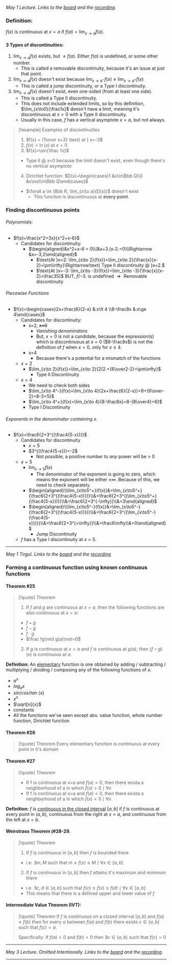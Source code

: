 *May 1 Lecture. Links to the [board](https://drive.google.com/file/d/1C5_4YRm443JkyOIoHuAuMGauKNMMmWog/view?usp=sharing) and the [recording](https://drive.google.com/file/d/1-xgTFINGv4Zzd_H2J8XjnaSyJAF2YFuO/view?usp=sharing).*
### Definition:
$f(x)\text{ is continuous at }x=a\text{ if }f(a)=\lim_{x\to a}{f(x)}$.
#### 3 Types of discontinuities:
1.	$\lim_{x\to a}{f(x)}$ exists, but $\not=f(a)$. Either $f(a)$ is undefined, or some other number.
	- This is called a removable discontinuity, because it's an issue at just that point.
2.	$\lim_{x\to a}{f(x)}$ doesn't exist because $\lim_{x\to a^-}{f(x)} \not=\lim_{x\to a^+}{f(x)}$
	- This is called a jump discontinuity, or a Type I discontinuity.
3.	$\lim_{x\to a}{f(x)}$ doesn't exist, even one-sided (from at least one side).
	- This is called a Type II discontinuity.
	- This does not include extended limits, so by this definition, $\lim_{x\to0}{\frac1x}$ doesn't have a limit, meaning it's discontinuous at $x=0$ with a Type II discontinuity.
	- Usually in this case, $f$ has a vertical asymptote $x=a$, but not always.

> [!example] Examples of discontinuities
> 1.	$f(x) = {1\over x+3} \text{ at } x=-3$
> 2.	$f(x)=\ln(x) \text{ at }x=0$
> 3.	$f(x)=\sin{\frac 1x}$
> 	- Type II @ x=0 because the limit doesn't exist, even though there's no vertical asymptote
> 4.	Dirichlet function: $D(x)=\begin{cases}1 &x\in\Bbb Q\\0 &x\not\in\Bbb Q\end{cases}$
> 	- $\forall a \in \Bbb R, \lim_{x\to a}{D(x)}$ doesn't exist
> 		- This function is discontinuous at **every point**.
### Finding discontinuous points
###### Polynomials:
- $f(x)=\frac{x^2+3x}{x^2+x-6}$
	- Candidates for discontinuity:
		- $\begin{aligned}&x^2+x-6 = 0\\(&x+3.(x-2.=0\\\Rightarrow &x=-3,2\end{aligned}$
			- $\text{At }x=2: \lim_{x\to 2}{f(x)}=\lim_{x\to 2}{\frac{x}{x-2}=\pm\infty}\Rightarrow\text{ Type II discontinuity @ }x=2.$
			- $\text{At }x=-3: \lim_{x\to -3}{f(x)}=\lim_{x\to -3}{\frac{x}{x-2}=\frac35}$
			  BUT, $f(-3.$ is undefined $\Rightarrow\text{ Removable discontinuity}$
###### Piecewise Functions
- $f(x)=\begin{cases}2x+\frac{6}{2-x} &:x\lt 4 \\8-\frac8x &:x\ge 4\end{cases}$
	- Candidates for discontinuity:
		- x=2, ~~x=0~~
			- *Vanishing denominators*
			- But, $x=0$ is not a candidate, because the expression(s) which is discontinuous at $x=0$ ($8-\frac8x$) is not the definition of $f$ when $x=0$, only for $x\ge4$.
		- x=4
			- Because there's a potential for a mismatch of the functions
	- $x=2$
		- $\lim_{x\to 2}{f(x)}=\lim_{x\to 2}{2(2.+{6\over2-2}=\pm\infty}$
			- Type II Discontinuity
	- $x=4$
		- We need to check both sides
		- $\lim_{x\to 4^-}{f(x)=\lim_{x\to 4}{2x+\frac{6}{2-x}}=8+{6\over-2}=8-3=5}$
		- $\lim_{x\to 4^+}{f(x)=\lim_{x\to 4}{8-\frac8x}=8-{8\over4}=6}$
		- Type I Discontinuity

###### Exponents in the denominator containing $x$.
- $f(x)=\frac6{2+3^{(\frac4{5-x})}}$
	- Candidates for discontinuity
		- $x=5$
		- $3^{(\frac4{5-x})}=-2$
			- Not possible, a positive number to *any* power will be > 0
	- $x=5$
		- $\lim_{x\to5}{f(x)}$
			- The denominator of the exponent is going to zero, which means the exponent will be either $\pm\infty$. Because of this, we need to check separately.
		- $\begin{aligned}\\\lim_{x\to5^+}{f(x)}&=\lim_{x\to5^+}{\frac6{2+3^{(\frac4{5-x})}}}\\&=\frac6{2+3^{(\lim_{x\to5^+}{\frac4{5-x}})}}\\&=\frac6{2+3^{-\infty}}\\&=3\end{aligned}$
		- $\begin{aligned}\\\lim_{x\to5^-}{f(x)}&=\lim_{x\to5^-}{\frac6{2+3^{(\frac4{5-x})}}}\\&=\frac6{2+3^{(\lim_{x\to5^-}{\frac4{5-x}})}}\\&=\frac6{2+3^{+\infty}}\\&=\frac6\infty\\&=0\end{aligned}$
			- Jump Discontinuity
	- $f$ has a Type I discontinuity at $x=5$.
---
*May 1 Tirgul. Links to the [board](https://drive.google.com/file/d/1FSqMNuyA5rjcVlTJHJJ7DJgYFUyxDiUd/view?usp=sharing) and the [recording](https://drive.google.com/file/d/1qXaY82pm0l_fU_0Benl9S-MytRLqPwRX/view?usp=sharing)*
### Forming a continuous function using known continuous functions
#### Theorem #25
> [!quote] Theorem
> 1.	If $f$ and $g$ are continuous at $x=a$, then the following functions are also continuous at $x=a$:
> 	- $f+g$
> 	- $f-g$
> 	- $f\cdot g$
> 	- $\frac fg\mid g(a)\not=0$
> 2.	If $g$ is continuous at $x=a$ and $f$ is continuous at $g(a)$, then $(f\circ g)(x)$ is continuous at $a$.

**Definition:** An <u>elementary</u> function is one obtained by adding / subtracting / multiplying / dividing / composing any of the following functions of x:
- $a^x$
- $log_ax$
- $sin/cos/tan\ (x)$
- $x^n$
- $\sqrt[n]{x}$
- constants
- All the functions we've seen except abs. value function, whole number function, Dirichlet function

#### Theorem #26
> [!quote] Theorem
> Every elementary function is continuous at every point in it's domain

#### Theorem #27
> [!quote] Theorem
> - If f is continuous at x=a and $f(a) > 0$, then there exista a neighborhood of a in which $f(x)>0 \mid\forall x$
> - If f is continuous at x=a and $f(a) < 0$, then there exista a neighborhood of a in which $f(x)<0 \mid\forall x$

**Definition:** $f$ is <u>continuous in the closed interval</u> $[a,b]$ if $f$ is continuous at every point in $(a, b)$, continuous from the right at $x=a$, and continuous from the left at $x=b$.

#### Weirstrass Theorem (#28-29.
> [!quote] Theorem
> 1.	If $f$ is continuous in $[a,b]$ then $f$ is bounded there
> 	- i.e. $\exists m,M \text{ such that } m \le f(x) \le M \mid\forall x\in[a,b]$
> 2.	If $f$ is continuous in $[a,b]$ then $f$ attains it's maximum and minimum there
>
> 	- i.e. $\exists c,d\in[a,b] \text{ such that } f(c) \le f(x) \le f(d) \mid\forall x\in[a,b]$
> 	- This means that there is a defined upper and lower value of $f$

#### Intermediate Value Theorem (IVT):
> [!quote] Theorem
> If $f$ is continuous on a closed interval $[a,b]$ and $f(a)\not=f(b)$ then for every $\alpha$ between $f(a)$ and $f(b)$ there exists $c\in[a,b]$ such that $f(c)=\alpha$.
>
> Specifically: If $f(a)>0\text{ and }f(b) < 0 \text { then }\exists c\in(a,b) \text{ such that } f(c)=0$

---
*May 3 Lecture. Omitted Intentionally. Links to the [board](https://drive.google.com/file/d/1vXJMSxUySwXhonoLle1QXKjGXpKmLLaC/view?usp=sharing) and the [recording](https://drive.google.com/file/d/1lhSVfxcwxQFGFdzG-fiZpgAd0WsPpFKG/view?usp=sharing).*

---

